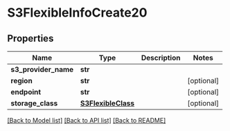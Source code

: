 # S3FlexibleInfoCreate20

## Properties
Name | Type | Description | Notes
------------ | ------------- | ------------- | -------------
**s3_provider_name** | **str** |  | 
**region** | **str** |  | [optional] 
**endpoint** | **str** |  | [optional] 
**storage_class** | [**S3FlexibleClass**](S3FlexibleClass.md) |  | [optional] 

[[Back to Model list]](../README.md#documentation-for-models) [[Back to API list]](../README.md#documentation-for-api-endpoints) [[Back to README]](../README.md)



